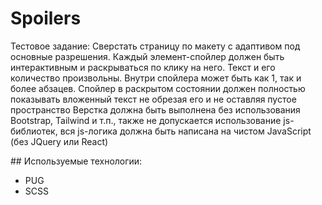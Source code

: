 # Spoilers
<p> Тестовое задание: Сверстать страницу по макету с адаптивом под основные разрешения. Каждый элемент-спойлер должен быть интерактивным и раскрываться по клику на него. Текст и его количество произвольны. Внутри спойлера может быть как 1, так и более абзацев. Спойлер в раскрытом состоянии должен полностью показывать вложенный текст не обрезая его и не оставляя пустое пространство Верстка должна быть выполнена без использования Bootstrap, Tailwind и т.п., также не допускается использование js-библиотек, вся js-логика должна быть написана на чистом JavaScript (без JQuery или React)
</p>
## Используемые технологии:
<ul>
  <li>PUG</li>
  <li>SCSS</li>
</ul>
